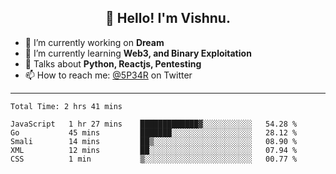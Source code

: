 <h2 align="center">👋 Hello! I'm Vishnu.</h2>


- 🔭 I’m currently working on **Dream**
- 🌱 I’m currently learning **Web3, and Binary Exploitation**
- 💬 Talks about **Python, Reactjs, Pentesting**
- 📫 How to reach me: [@5P34R](https://twitter.com/Vishnu27302693) on Twitter

---
<!--START_SECTION:waka-->

```text
Total Time: 2 hrs 41 mins

JavaScript   1 hr 27 mins    █████████████▓░░░░░░░░░░░   54.28 %
Go           45 mins         ███████░░░░░░░░░░░░░░░░░░   28.12 %
Smali        14 mins         ██▒░░░░░░░░░░░░░░░░░░░░░░   08.90 %
XML          12 mins         ██░░░░░░░░░░░░░░░░░░░░░░░   07.94 %
CSS          1 min           ▒░░░░░░░░░░░░░░░░░░░░░░░░   00.77 %
```

<!--END_SECTION:waka-->
